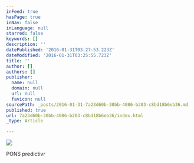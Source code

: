```yaml
---
inFeed: true
hasPage: true
inNav: false
inLanguage: null
starred: false
keywords: []
description: ''
datePublished: '2016-01-31T03:27:53.223Z'
dateModified: '2016-01-31T03:25:55.723Z'
title: ''
author: []
authors: []
publisher:
  name: null
  domain: null
  url: null
  favicon: null
sourcePath: _posts/2016-01-31-7a23d60b-30bb-4086-b203-c8bd18b6eb36.md
published: true
url: 7a23d60b-30bb-4086-b203-c8bd18b6eb36/index.html
_type: Article

---
```

![](https://the-grid-user-content.s3-us-west-2.amazonaws.com/f84b882d-cc05-44bc-b365-00a80f40de63.jpg)

PONS predictivr